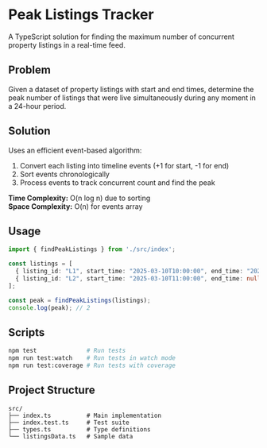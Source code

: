 # Peak Listings Tracker

A TypeScript solution for finding the maximum number of concurrent property listings in a real-time feed.

## Problem

Given a dataset of property listings with start and end times, determine the peak number of listings that were live simultaneously during any moment in a 24-hour period.

## Solution

Uses an efficient event-based algorithm:
1. Convert each listing into timeline events (+1 for start, -1 for end)
2. Sort events chronologically
3. Process events to track concurrent count and find the peak

**Time Complexity:** O(n log n) due to sorting  
**Space Complexity:** O(n) for events array

## Usage

```typescript
import { findPeakListings } from './src/index';

const listings = [
  { listing_id: "L1", start_time: "2025-03-10T10:00:00", end_time: "2025-03-10T12:00:00" },
  { listing_id: "L2", start_time: "2025-03-10T11:00:00", end_time: null } // Still active
];

const peak = findPeakListings(listings);
console.log(peak); // 2
```

## Scripts

```bash
npm test              # Run tests
npm run test:watch    # Run tests in watch mode  
npm run test:coverage # Run tests with coverage
```

## Project Structure

```
src/
├── index.ts          # Main implementation
├── index.test.ts     # Test suite
├── types.ts          # Type definitions
└── listingsData.ts   # Sample data
```
